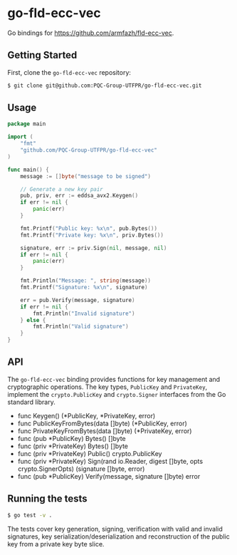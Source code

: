 # go-fld-ecc-vec

Go bindings for https://github.com/armfazh/fld-ecc-vec.

## Getting Started

First, clone the `go-fld-ecc-vec` repository:

```bash
$ git clone git@github.com:PQC-Group-UTFPR/go-fld-ecc-vec.git
```

## Usage

```go
package main

import (
	"fmt"
	"github.com/PQC-Group-UTFPR/go-fld-ecc-vec"
)

func main() {
	message := []byte("message to be signed")

	// Generate a new key pair
	pub, priv, err := eddsa_avx2.Keygen()
	if err != nil {
		panic(err)
	}

	fmt.Printf("Public key: %x\n", pub.Bytes())
	fmt.Printf("Private key: %x\n", priv.Bytes())

	signature, err := priv.Sign(nil, message, nil)
	if err != nil {
		panic(err)
	}

	fmt.Println("Message: ", string(message))
	fmt.Printf("Signature: %x\n", signature)

	err = pub.Verify(message, signature)
	if err != nil {
		fmt.Println("Invalid signature")
	} else {
		fmt.Println("Valid signature")
	}
}
```

## API

The `go-fld-ecc-vec` binding provides functions for key management and cryptographic operations. The key types, `PublicKey` and `PrivateKey`, implement the `crypto.PublicKey` and `crypto.Signer` interfaces from the Go standard library.

- func Keygen() (\*PublicKey, \*PrivateKey, error)
- func PublicKeyFromBytes(data []byte) (\*PublicKey, error)
- func PrivateKeyFromBytes(data []byte) (\*PrivateKey, error)
- func (pub \*PublicKey) Bytes() []byte
- func (priv \*PrivateKey) Bytes() []byte
- func (priv \*PrivateKey) Public() crypto.PublicKey
- func (priv \*PrivateKey) Sign(rand io.Reader, digest []byte, opts crypto.SignerOpts) (signature []byte, error)
- func (pub \*PublicKey) Verify(message, signature []byte) error

## Running the tests

```bash
$ go test -v .
```

The tests cover key generation, signing, verification with valid and invalid signatures, key serialization/deserialization and reconstruction of the public key from a private key byte slice.
